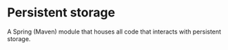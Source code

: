 # Persistent storage

A Spring (Maven) module that houses all code that interacts with persistent storage.
